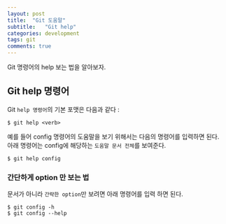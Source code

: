 ```yaml
---
layout: post
title:  "Git 도움말"
subtitle:   "Git help"
categories: development
tags: git
comments: true
---
```


Git 명령어의 help 보는 법을 알아보자.

## Git help 명령어

Git `help 명령어`의 기본 포맷은 다음과 같다 :
```
$ git help <verb>
```
예를 들어 config 명령어의 도움말을 보기 위해서는 다음의 명령어를 입력하면 된다.  
아래 명령어는 config에 해당하는 `도움말 문서 전체`를 보여준다.
```
$ git help config
```

### 간단하게 option 만 보는 법

문서가 아니라 `간략한 option`만 보려면 아래 명령어를 입력 하면 된다.
```
$ git config -h
$ git config --help
```